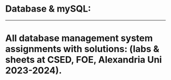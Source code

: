 # Database & mySQL:
---------------------------------------------------------------------------------------------------------------
# All database management system assignments with solutions: (labs & sheets at CSED, FOE, Alexandria Uni 2023-2024).
